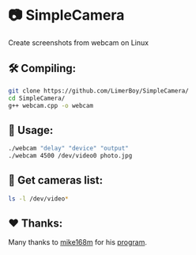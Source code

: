 # :camera: SimpleCamera
Create screenshots from webcam on Linux

## :hammer_and_wrench: Compiling:
``` bash
git clone https://github.com/LimerBoy/SimpleCamera/
cd SimpleCamera/
g++ webcam.cpp -o webcam
```

## :gift: Usage:
``` bash
./webcam "delay" "device" "output"
./webcam 4500 /dev/video0 photo.jpg
```

## :pencil: Get cameras list:
``` bash
ls -l /dev/video*
```

## :hearts: Thanks:
Many thanks to [mike168m](https://github.com/mike168m) for his [program](https://gist.github.com/mike168m/6dd4eb42b2ec906e064d).
